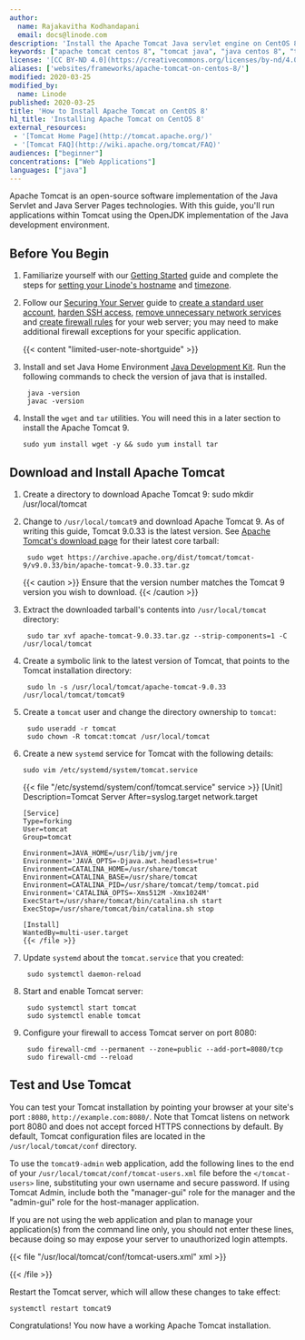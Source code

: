 ```yaml
---
author:
  name: Rajakavitha Kodhandapani
  email: docs@linode.com
description: 'Install the Apache Tomcat Java servlet engine on CentOS 8 by following this guide.'
keywords: ["apache tomcat centos 8", "tomcat java", "java centos 8", "tomcat ubuntu"]
license: '[CC BY-ND 4.0](https://creativecommons.org/licenses/by-nd/4.0)'
aliases: ['websites/frameworks/apache-tomcat-on-centos-8/']
modified: 2020-03-25
modified_by:
  name: Linode
published: 2020-03-25
title: 'How to Install Apache Tomcat on CentOS 8'
h1_title: 'Installing Apache Tomcat on CentOS 8'
external_resources:
 - '[Tomcat Home Page](http://tomcat.apache.org/)'
 - '[Tomcat FAQ](http://wiki.apache.org/tomcat/FAQ)'
audiences: ["beginner"]
concentrations: ["Web Applications"]
languages: ["java"]
---
```


Apache Tomcat is an open-source software implementation of the Java Servlet and Java Server Pages technologies. With this guide, you'll run applications within Tomcat using the OpenJDK implementation of the Java development environment.


## Before You Begin

1.  Familiarize yourself with our [Getting Started](/docs/getting-started) guide and complete the steps for [setting your Linode's hostname](/docs/getting-started/#set-the-hostname) and [timezone](/docs/getting-started/#set-the-timezone).

1. Follow our [Securing Your Server](/docs/security/securing-your-server) guide to [create a standard user account](/docs/security/securing-your-server/#add-a-limited-user-account), [harden SSH access](/docs/security/securing-your-server/#harden-ssh-access), [remove unnecessary network services](/docs/security/securing-your-server/#remove-unused-network-facing-services) and [create firewall rules](/docs/security/securing-your-server/#configure-a-firewall) for your web server; you may need to make additional firewall exceptions for your specific application.

    {{< content "limited-user-note-shortguide" >}}

1. Install and set Java Home Environment [Java Development Kit](/docs/development/java/). Run the following commands to check the version of java that is installed.

        java -version
        javac -version

1.  Install the `wget` and `tar` utilities. You will need this in a later section to install the Apache Tomcat 9.

        sudo yum install wget -y && sudo yum install tar

## Download and Install Apache Tomcat

1. Create a directory to download Apache Tomcat 9:
        sudo mkdir /usr/local/tomcat

1. Change to `/usr/local/tomcat9` and download Apache Tomcat 9. As of writing this guide, Tomcat 9.0.33 is the latest version. See [Apache Tomcat's download page](https://tomcat.apache.org/download-90.cgi) for their latest core tarball:

        sudo wget https://archive.apache.org/dist/tomcat/tomcat-9/v9.0.33/bin/apache-tomcat-9.0.33.tar.gz

      {{< caution >}}
      Ensure that the version number matches the Tomcat 9 version you wish to download.
      {{< /caution >}}

1. Extract the downloaded tarball's contents into `/usr/local/tomcat` directory:

        sudo tar xvf apache-tomcat-9.0.33.tar.gz --strip-components=1 -C /usr/local/tomcat

1. Create a symbolic link to the latest version of Tomcat, that points to the Tomcat installation directory:

        sudo ln -s /usr/local/tomcat/apache-tomcat-9.0.33 /usr/local/tomcat/tomcat9

1. Create a `tomcat` user and change the directory ownership to `tomcat`:

        sudo useradd -r tomcat
        sudo chown -R tomcat:tomcat /usr/local/tomcat
1.  Create a new `systemd` service for Tomcat with the following details:

        sudo vim /etc/systemd/system/tomcat.service
      {{< file "/etc/systemd/system/conf/tomcat.service" service >}}
        [Unit]
        Description=Tomcat Server
        After=syslog.target network.target

        [Service]
        Type=forking
        User=tomcat
        Group=tomcat

        Environment=JAVA_HOME=/usr/lib/jvm/jre        Environment='JAVA_OPTS=-Djava.awt.headless=true'
        Environment=CATALINA_HOME=/usr/share/tomcat
        Environment=CATALINA_BASE=/usr/share/tomcat
        Environment=CATALINA_PID=/usr/share/tomcat/temp/tomcat.pid
        Environment='CATALINA_OPTS=-Xms512M -Xmx1024M'
        ExecStart=/usr/share/tomcat/bin/catalina.sh start
        ExecStop=/usr/share/tomcat/bin/catalina.sh stop

        [Install]
        WantedBy=multi-user.target
        {{< /file >}}

1. Update `systemd` about the `tomcat.service` that you created:

        sudo systemctl daemon-reload
1. Start and enable Tomcat server:

        sudo systemctl start tomcat
        sudo systemctl enable tomcat
1. Configure your firewall to access Tomcat server on port 8080:

        sudo firewall-cmd --permanent --zone=public --add-port=8080/tcp
        sudo firewall-cmd --reload

## Test and Use Tomcat

You can test your Tomcat installation by pointing your browser at your site's port `:8080`, `http://example.com:8080/`. Note that Tomcat listens on network port 8080 and does not accept forced HTTPS connections by default. By default, Tomcat configuration files are located in the `/usr/local/tomcat/conf` directory.

To use the `tomcat9-admin` web application, add the following lines to the end of your `/usr/local/tomcat/conf/tomcat-users.xml` file before the `</tomcat-users>` line, substituting your own username and secure password. If using Tomcat Admin, include both the "manager-gui" role for the manager and the "admin-gui" role for the host-manager application.

If you are not using the web application and plan to manage your application(s) from the command line only, you should not enter these lines, because doing so may expose your server to unauthorized login attempts.

{{< file "/usr/local/tomcat/conf/tomcat-users.xml" xml >}}
<role rolename="manager-gui"/>
<role rolename="admin-gui"/>
<user username="username" password="password" roles="manager-gui,admin-gui"/>

{{< /file >}}


Restart the Tomcat server, which will allow these changes to take effect:

    systemctl restart tomcat9

Congratulations! You now have a working Apache Tomcat installation.
